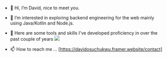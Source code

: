 - 👋 Hi, I’m David, nice to meet you.
  
- 👀 I’m interested in exploring backend engineering for the web mainly using Java/Kotlin and Node.js.
  
- 🌱 Here are some tools and skills I've developed proficiency in over the past couple of years
  <a href="https://skillicons.dev">
    <img src="https://skillicons.dev/icons?i=java,kotlin,mongo,postman,nodejs,aws,azure,spring,git,docker,html,css,js" />
  </a>
  
- 📫 How to reach me ... [https://davidosuchukwu.framer.website/contact]

<!---
dvco-xx/dvco-xx is a ✨ special ✨ repository because its `README.md` (this file) appears on your GitHub profile.
You can click the Preview link to take a look at your changes.
--->
